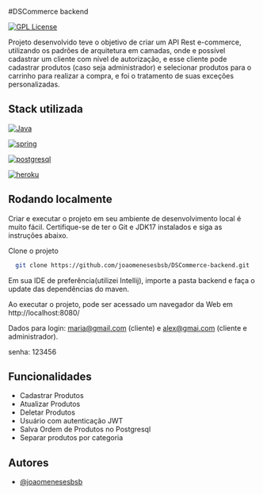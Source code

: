 
#DSCommerce backend

[![GPL License](https://img.shields.io/badge/License-GPL-yellow.svg)](https://opensource.org/licenses/)

Projeto desenvolvido teve o objetivo de criar um API Rest e-commerce, utilizando os padrões de arquitetura em camadas, onde e possível cadastrar um cliente com nível de autorização, e esse cliente pode cadastrar produtos (caso seja administrador) e selecionar produtos para o carrinho para realizar a compra, e foi o tratamento de suas exceções personalizadas.


## Stack utilizada

[![Java](https://img.shields.io/badge/Java-ED8B00?style=for-the-badge&logo=openjdk&logoColor=white)]()

[![spring](https://img.shields.io/badge/Spring-6DB33F?style=for-the-badge&logo=spring&logoColor=white)]()

[![postgresql](https://img.shields.io/badge/PostgreSQL-316192?style=for-the-badge&logo=postgresql&logoColor=white)]()

[![heroku](https://img.shields.io/badge/Heroku-430098?style=for-the-badge&logo=heroku&logoColor=white)]()

## Rodando localmente

Criar e executar o projeto em seu ambiente de desenvolvimento local é muito fácil. Certifique-se de ter o Git e JDK17 instalados e siga as instruções abaixo.


Clone o projeto

```bash
  git clone https://github.com/joaomenesesbsb/DSCommerce-backend.git
```

Em sua IDE de preferência(utilizei Intellij), importe a pasta backend e faça o update das dependências do maven.

Ao executar o projeto, pode ser acessado um navegador da Web em http://localhost:8080/

Dados para login: maria@gmail.com (cliente) e alex@gmai.com (cliente e administrador).

senha: 123456


## Funcionalidades

- Cadastrar Produtos
- Atualizar Produtos
- Deletar Produtos
- Usuário com autenticação JWT
- Salva Ordem de Produtos no Postgresql
- Separar produtos por categoria


## Autores

- [@joaomenesesbsb](https://github.com/joaomenesesbsb)

